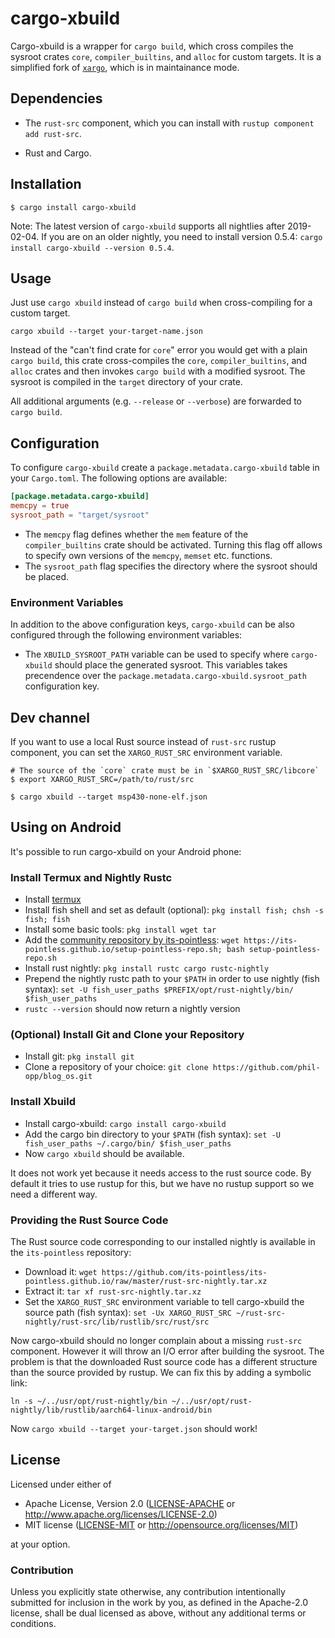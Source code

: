 # cargo-xbuild

Cargo-xbuild is a wrapper for `cargo build`, which cross compiles the sysroot crates `core`, `compiler_builtins`, and `alloc` for custom targets. It is a simplified fork of [`xargo`](https://github.com/japaric/xargo), which is in maintainance mode.

## Dependencies

- The `rust-src` component, which you can install with `rustup component add
  rust-src`.

- Rust and Cargo.

## Installation

```
$ cargo install cargo-xbuild
```

Note: The latest version of `cargo-xbuild` supports all nightlies after 2019-02-04. If you are on an older nightly, you need to install version 0.5.4: `cargo install cargo-xbuild --version 0.5.4`.

## Usage

Just use `cargo xbuild` instead of `cargo build` when cross-compiling for a custom target.

```
cargo xbuild --target your-target-name.json
```

Instead of the "can't find crate for `core`" error you would get with a plain `cargo build`, this crate cross-compiles the `core`, `compiler_builtins`, and `alloc` crates and then invokes `cargo build` with a modified sysroot. The sysroot is compiled in the `target` directory of your crate.

All additional arguments (e.g. `--release` or `--verbose`) are forwarded to `cargo build`.

## Configuration

To configure `cargo-xbuild` create a `package.metadata.cargo-xbuild` table in your `Cargo.toml`. The following options are available:

```toml
[package.metadata.cargo-xbuild]
memcpy = true
sysroot_path = "target/sysroot"
```

- The `memcpy` flag defines whether the `mem` feature of the `compiler_builtins` crate should be activated. Turning this flag off allows to specify own versions of the `memcpy`, `memset` etc. functions.
- The `sysroot_path` flag specifies the directory where the sysroot should be placed.

### Environment Variables

In addition to the above configuration keys, `cargo-xbuild` can be also configured through the following environment variables:

- The `XBUILD_SYSROOT_PATH` variable can be used to specify where `cargo-xbuild` should place the generated sysroot. This variables takes precendence over the `package.metadata.cargo-xbuild.sysroot_path` configuration key.

## Dev channel

If you want to use a local Rust source instead of `rust-src` rustup component, you can set the `XARGO_RUST_SRC` environment variable.

```
# The source of the `core` crate must be in `$XARGO_RUST_SRC/libcore`
$ export XARGO_RUST_SRC=/path/to/rust/src

$ cargo xbuild --target msp430-none-elf.json
```

## Using on Android

It's possible to run cargo-xbuild on your Android phone:

### Install Termux and Nightly Rustc

- Install [termux](https://play.google.com/store/apps/details?id=com.termux)
- Install fish shell and set as default (optional): `pkg install fish; chsh -s fish; fish`
- Install some basic tools: `pkg install wget tar`
- Add the [community repository by its-pointless](https://wiki.termux.com/wiki/Package_Management#By_its-pointless_.28live_the_dream.29:): `wget https://its-pointless.github.io/setup-pointless-repo.sh; bash setup-pointless-repo.sh`
- Install rust nightly: `pkg install rustc cargo rustc-nightly`
- Prepend the nightly rustc path to your `$PATH` in order to use nightly (fish syntax): `set -U fish_user_paths $PREFIX/opt/rust-nightly/bin/ $fish_user_paths`
- `rustc --version` should now return a nightly version

### (Optional) Install Git and Clone your Repository

- Install git: `pkg install git`
- Clone a repository of your choice: `git clone https://github.com/phil-opp/blog_os.git`

### Install Xbuild

- Install cargo-xbuild: `cargo install cargo-xbuild`
- Add the cargo bin directory to your `$PATH` (fish syntax): `set -U fish_user_paths ~/.cargo/bin/ $fish_user_paths`
- Now `cargo xbuild` should be available.

It does not work yet because it needs access to the rust source code. By default it tries to use rustup for this, but we have no rustup support so we need a different way.

### Providing the Rust Source Code

The Rust source code corresponding to our installed nightly is available in the `its-pointless` repository:

- Download it: `wget https://github.com/its-pointless/its-pointless.github.io/raw/master/rust-src-nightly.tar.xz`
- Extract it: `tar xf rust-src-nightly.tar.xz`
- Set the `XARGO_RUST_SRC` environment variable to tell cargo-xbuild the source path (fish syntax): `set -Ux XARGO_RUST_SRC ~/rust-src-nightly/rust-src/lib/rustlib/src/rust/src`

Now cargo-xbuild should no longer complain about a missing `rust-src` component. However it will throw an I/O error after building the sysroot. The problem is that the downloaded Rust source code has a different structure than the source provided by rustup. We can fix this by adding a symbolic link:

```
ln -s ~/../usr/opt/rust-nightly/bin ~/../usr/opt/rust-nightly/lib/rustlib/aarch64-linux-android/bin
```

Now `cargo xbuild --target your-target.json` should work!

## License

Licensed under either of

- Apache License, Version 2.0 ([LICENSE-APACHE](LICENSE-APACHE) or
  http://www.apache.org/licenses/LICENSE-2.0)
- MIT license ([LICENSE-MIT](LICENSE-MIT) or http://opensource.org/licenses/MIT)

at your option.

### Contribution

Unless you explicitly state otherwise, any contribution intentionally submitted
for inclusion in the work by you, as defined in the Apache-2.0 license, shall be
dual licensed as above, without any additional terms or conditions.
